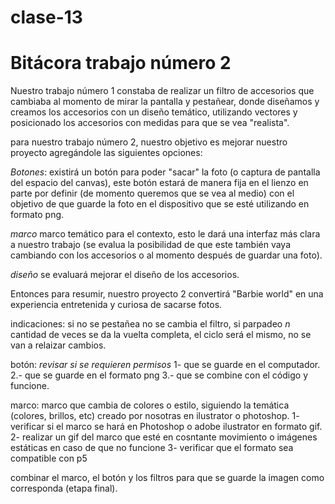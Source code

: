 # clase-13

# Bitácora trabajo número 2

Nuestro trabajo número 1 constaba de realizar un filtro de accesorios que cambiaba al momento de mirar la pantalla y pestañear,
donde diseñamos y creamos los accesorios con un diseño temático, utilizando vectores y posicionado los accesorios con medidas para que se vea "realista".

para nuestro trabajo número 2, nuestro objetivo es mejorar nuestro proyecto agregándole las siguientes opciones:

*Botones*: existirá un botón para poder "sacar" la foto (o captura de pantalla del espacio del canvas), este botón estará de manera fija en el lienzo en parte por definir (de momento queremos que se vea al medio) con el objetivo de que guarde la foto en el dispositivo que se esté utilizando en formato png. 

*marco* marco temático para el contexto, esto le dará una interfaz más clara  a nuestro trabajo (se evalua la posibilidad de que este también vaya cambiando con los accesorios o al momento después de guardar una foto).

*diseño* se evaluará mejorar el diseño de los accesorios. 

Entonces para resumir, nuestro proyecto 2 convertirá "Barbie world" en una experiencia entretenida y curiosa de sacarse fotos. 

indicaciones: si no se pestañea no se cambia el filtro, si parpadeo *n* cantidad de veces se da la vuelta completa, el ciclo será el mismo, no se van a relaizar cambios.

botón:  *revisar si se requieren permisos*
1- que se guarde en el computador.
2.- que se guarde  en el formato png
3.- que se combine con el código y funcione. 

marco: marco que cambia de colores o estilo, siguiendo la temática (colores, brillos, etc) creado por nosotras en ilustrator o photoshop. 
1- verificar si el marco se hará en Photoshop o adobe ilustrator en formato gif.
2- realizar un gif del marco que esté en cosntante movimiento o imágenes estáticas en caso de que no funcione 
3- verificar que el formato sea compatible con p5 

combinar el marco, el botón y los filtros para que se guarde la imagen como corresponda (etapa final).





